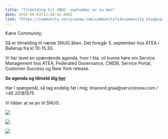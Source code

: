 ```yaml
---
title: "Tilmelding til SNUG  september er nu ben"
date: 2019-08-02T12:58:42.000Z
link: "https://community.servicenow.com/community?id=community_blog&sys_id=9ebdd6c1db0bf3084819fb2439961918"
---
```

<p>Kære Community, </p>
<p>Så er tilmelding til næste SNUG åben. Det foregår 5. september hos ATEA i Ballerup fra kl 10-15.30.</p>
<p>Vi har lavet en spændende agenda, hvor I bla. vil kunne høre om Service Management hos ATEA, Federated Governance, CMDB, Service Portal, Customer Success og New York release. </p>
<p><strong>Se agenda og tilmeld dig <a href="https://go.servicenow.com/LP&#61;13280?elqcampid&#61;19608&amp;cname&#61;SNUG-SNUG-CopenhagenDK-05SEP19-EMEA&amp;elqTrackId&#61;4adadc0c6d584025bd8079d9c92d1035&amp;elq&#61;c86ffb99f3c74a72a033dcfa8398503d&amp;elqaid&#61;33061&amp;elqat&#61;1&amp;elqCampaignId&#61;19608" rel="nofollow">her</a></strong></p>
<p>Har I spørgsmål, så tag endelig fat i mig; tinanord.graa&#64;servicenow.com / &#43;45 20181575</p>
<p>Vi håber at se jer til SNUG. </p>
<p><img src="https://community.servicenow.com/468dd681db0bf3084819fb24399619c2.iix" /></p>
<p><img src="https://community.servicenow.com/89a02ac9db8bf3084819fb24399619cd.iix" /></p>
<p><img src="https://community.servicenow.com/cae0268ddb8bf3084819fb24399619cf.iix" /> </p>
<p> </p>